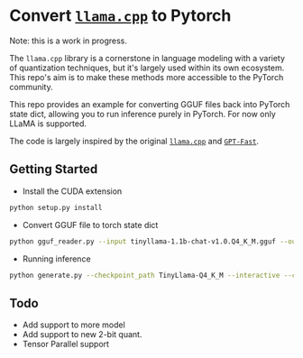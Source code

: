 # Convert [`llama.cpp`](https://github.com/ggerganov/llama.cpp) to Pytorch

Note: this is a work in progress.

The `llama.cpp` library is a cornerstone in language modeling with a variety of quantization techniques, but it's largely used within its own ecosystem. This repo's aim is to make these methods more accessible to the PyTorch community.

This repo provides an example for converting GGUF files back into PyTorch state dict, allowing you to run inference purely in PyTorch. For now only LLaMA is supported.

The code is largely inspired by the original [`llama.cpp`](https://github.com/ggerganov/llama.cpp) and [`GPT-Fast`](https://github.com/pytorch-labs/gpt-fast).

## Getting Started

* Install the CUDA extension

```bash
python setup.py install
```

* Convert GGUF file to torch state dict

```bash
python gguf_reader.py --input tinyllama-1.1b-chat-v1.0.Q4_K_M.gguf --output TinyLlama-Q4_K_M
```

* Running inference

```bash
python generate.py --checkpoint_path TinyLlama-Q4_K_M --interactive --compile
```

## Todo
* Add support to more model
* Add support to new 2-bit quant.
* Tensor Parallel support